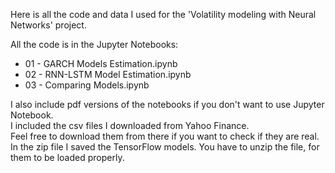 Here is all the code and data I used for the 'Volatility modeling with Neural Networks' project.

All the code is in the Jupyter Notebooks:  
 - 01 - GARCH Models Estimation.ipynb  
 - 02 - RNN-LSTM Model Estimation.ipynb  
 - 03 - Comparing Models.ipynb  

I also include pdf versions of the notebooks if you don't want to use Jupyter Notebook.  
I included the csv files I downloaded from Yahoo Finance.  
Feel free to download them from there if you want to check if they are real.  
In the zip file I saved the TensorFlow models. You have to unzip the file, for them to be loaded properly.  
